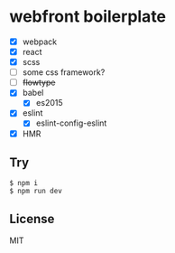 # webfront boilerplate
- [x] webpack
- [x] react
- [x] scss
- [ ] some css framework?
- [ ] ~~flowtype~~
- [x] babel
  - [x] es2015
- [x] eslint
  - [x] eslint-config-eslint
- [x] HMR

## Try
```
$ npm i
$ npm run dev
```

## License
MIT
